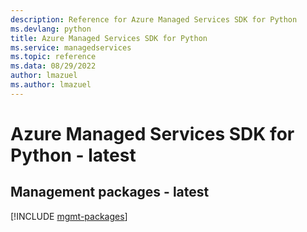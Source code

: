 ```yaml
---
description: Reference for Azure Managed Services SDK for Python
ms.devlang: python
title: Azure Managed Services SDK for Python
ms.service: managedservices
ms.topic: reference
ms.data: 08/29/2022
author: lmazuel
ms.author: lmazuel
---
```

# Azure Managed Services SDK for Python - latest

## Management packages - latest
[!INCLUDE [mgmt-packages](managed-services-mgmt-index.md)]